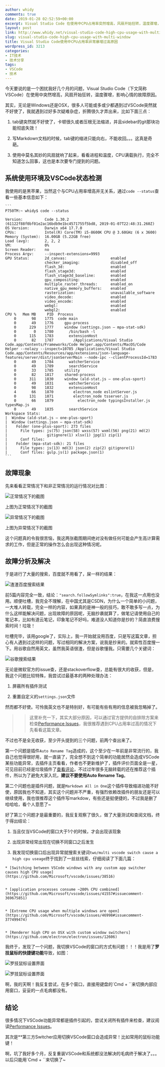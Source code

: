```yaml
---
author: whidy
comments: true
date: 2019-01-28 02:52:59+00:00
excerpt: Visual Studio Code 在使用中CPU占用率突然增高，风扇开始狂转，温度骤增，影响心情的故障原因。
layout: post
link: http://www.whidy.net/visual-studio-code-high-cpu-usage-with-multi-window.html
slug: visual-studio-code-high-cpu-usage-with-multi-window
title: Visual Studio Code使用中CPU占用率异常暴增过高原因
wordpress_id: 3213
categories:
- IT技术
- 技术分享
tags:
- VSCode
- 技术
---
```


今天要说的是一个困扰我好几个月的问题，Visual Studio Code（下文简称VSCode）在使用中突然增高，风扇开始狂转，温度骤增，影响心情的故障原因。





其实，无论是Windows还是OSX，很多人可能或多或少都遇到过VSCode突然就不好使了，我就遇到过好多次疑难杂症，折腾很久才弄出来，比如下面三点：







  1. tab键突然就不好使了，卡顿很久或者压根无法缩进，并且sidebar的git那块功能彻底失效！


  2. 写Markdown文档的时候，tab键的缩进只能向右，不能收回。。。这真是奇葩。


  3. 使用中莫名其妙的风扇就响了起来，看看进程和温度，CPU满载执行，完全不知道怎么回事，这也是本次要专门提到的问题。



<!-- more -->



## 系统使用环境及VSCode状态检测





我使用的是黑苹果，当然这个与CPU占用率增高并无关系，通过`code --status`查看一些基本信息如下：




    
    ```
    P750TM:~ whidy$ code --status
    
    Version:          Code 1.30.2 (61122f88f0bf01e2ac16bdb9e1bc4571755f5bd8, 2019-01-07T22:48:31.260Z)
    OS Version:       Darwin x64 17.7.0
    CPUs:             Intel(R) Core(TM) i5-8600K CPU @ 3.60GHz (6 x 3600)
    Memory (System):  16.00GB (5.22GB free)
    Load (avg):       2, 2, 2
    VM:               0%
    Screen Reader:    no
    Process Argv:     --inspect-extensions=9993
    GPU Status:       2d_canvas:                    enabled
                      checker_imaging:              disabled_off
                      flash_3d:                     enabled
                      flash_stage3d:                enabled
                      flash_stage3d_baseline:       enabled
                      gpu_compositing:              enabled
                      multiple_raster_threads:      enabled_on
                      native_gpu_memory_buffers:    enabled
                      rasterization:                unavailable_software
                      video_decode:                 enabled
                      video_encode:                 enabled
                      webgl:                        enabled
                      webgl2:                       enabled
    CPU %   Mem MB     PID  Process
        0       98    1775  code main
        0       49    1776     gpu-process
        0      229    1777     window (settings.json — mpa-stat-sdk)
        0        0    1780       /bin/bash -l
        0      115    1783       extensionHost
        0       82    1787         /Applications/Visual Studio Code.app/Contents/Frameworks/Code Helper.app/Contents/MacOS/Code Helper --nolazy --inspect=10785 /Applications/Visual Studio Code.app/Contents/Resources/app/extensions/json-language-features/server/dist/jsonServerMain --node-ipc --clientProcessId=1783
        0       49    1784       watcherService
        0       49    1789       searchService
        0       33    1785     utility
        0       82    1817     shared-process
        0      311    1830     window (ald-stat.js — one-plus-sport)
        0       49    1831       watcherService
        0       98    1832       extensionHost
        4       66    1870         electron_node eslintServer.js 
        0      131    1871         electron_node tsserver.js 
        0       66    1879           electron_node typingsInstaller.js typesMap.js 
        0       49    1835       searchService
    Workspace Stats: 
    |  Window (ald-stat.js — one-plus-sport)
    |  Window (settings.json — mpa-stat-sdk)
    |    Folder (one-plus-sport): 273 files
    |      File types: js(75) json(58) wxss(57) wxml(56) png(21) md(2)
    |                  gitignore(1) xlsx(1) jpg(1) zip(1)
    |      Conf files:
    |    Folder (mpa-stat-sdk): 21 files
    |      File types: js(13) md(3) json(2) zip(2) gitignore(1)
    |      Conf files: gulp.js(1) package.json(1)
    ```





## 故障现象





先来看看正常情况下和非正常情况的运行情况对比图：





![正常情况下的截图](https://raw.githubusercontent.com/whidy/daily/master/sources/images/2019-01-28-1.png)





上图为正常情况下的截图





![异常情况下的截图](https://raw.githubusercontent.com/whidy/daily/master/sources/images/2019-01-28-2.png)





上图为异常情况下的截图





这个问题真的令我很苦恼，我这两张截图期间绝对没有做任何可能会产生高计算需求的工作，但是正常的操作怎么会出现这种情况呢。





## 故障分析及解决





于是进行了大量的搜索，百度就不用看了，屎一样的结果：





![渣渣百度搜索结果](https://raw.githubusercontent.com/whidy/daily/master/sources/images/2019-01-28-3.png)





前5篇内容完全一致，结论：`"search.followSymlinks":true`，在我这一点用也没用。顺便吐槽，我完全不理解，在中国尤其是CSDN，为什么一个简单的小问题，一大堆人转载，完全一样的内容，如果真的是神一般的技巧，敢不敢多写一点，为什么这样能解决问题，出现故障的原因呢，无脑抄袭就算了，做笔记请使用自己的笔记本，比如有道云笔记，印象笔记不好吗，难道没人知道你是抄的？简直浪费搜索时间！垃圾！





吐槽完毕，该用google了，实际上，我一开始就没用百度，只是写这篇文章，担心有人遇到过这样的问题，写过相同的解决方案，说我是抄来的。就索性百度搜一下。用谷歌自然用英文，虽然我英语很渣，但是谷歌懂我。只需要几个关键词：





![谷歌搜索结果](https://raw.githubusercontent.com/whidy/daily/master/sources/images/2019-01-28-4.png)





无论是微软官方的issue查，还是stackoverflow查，总能有很大的收获，但是，我这个问题比较特殊，我尝试过最基本的两种处理办法：







  1. 屏蔽所有插件测试


  2. 重置自定义的`settings.json`文件





然而都不好使。可怜我英文也不是特别好，有可能有些有用的信息被我忽略掉了。





<blockquote>
  
> 
> 这里补充一下，其实大部分原因，可以通过官方提供的自排除方案来检查[Performance Issues](https://github.com/Microsoft/vscode/wiki/Performance-Issues)，我很推荐遇到CPU占用率过高的情况下先看看这篇文章。
> 
> 
</blockquote>





不过也不是全无收获，至少开头提到的三个问题，前两个查出来了。





第一个问题是插件`Auto Rename Tag`造成的，这个至少在一年前是非常流行的，我自己也觉得很好用，就一直装了，完全想不到这个简单的功能居然会造成VSCode某些功能异常，去插件主页看看，作者也不更新维护了，插件评价页面全是一星，可见目前已经是垃圾插件了[查看评论](https://marketplace.visualstudio.com/items?itemName=formulahendry.auto-rename-tag#review-details)，不过过年很多无脑转载的还在推荐这个插件，所以为了避免大家入坑，**建议不要使用Auto Rename Tag**。





第二个问题也是插件问题，就是`Markdown All in One`这个插件导致缩进功能不好使，原因我也不知道，其实这个问题并不严重，有强烈依赖改插件的朋友还是可以继续使用，我也很推荐这个插件写markdow，有些还是挺便捷的，不过我是删了哈哈哈，看个人意愿了~





好了第三个问题才是最重要的，我反复观察了很久，做了大量测试和查阅文档，终于得出结论：







  1. 当且仅当VSCode的窗口大于1个的时候，才会出现该现象


  2. 出现异常经常出现在切换不同窗口之后发生


  3. 我发现切换窗口后出现异常就搜索关键词`two/multi vscode switch cause a high cpu useage`终于找到了一丝丝线索，仔细阅读了下面几篇： 



    * [Switching between VSCode windows with any custom app switcher causes high CPU usage](https://github.com/Microsoft/vscode/issues/38516)


    * [application processes consume ~200% CPU combined](https://github.com/Microsoft/vscode/issues/41557#issuecomment-369675851)


    * [Extreme CPU usage when multiple windows are open](https://github.com/Microsoft/vscode/issues/46998#issuecomment-377499474)


    * [Renderer high CPU on OSX with custom window switchers](https://github.com/electron/electron/issues/12606)







我终于，发现了一个问题，我切换VSCode的窗口的方式有问题！！！我是用了**罗技鼠标的快捷键功能**导致，如图：





![罗技鼠标设置界面](https://raw.githubusercontent.com/whidy/daily/master/sources/images/2019-01-28-5.png)





![罗技鼠标设置界面](https://raw.githubusercontent.com/whidy/daily/master/sources/images/2019-01-28-6.png)





啊，我的天啊！我反复尝试，在多个窗口，直接用键盘的`Cmd + ``来切换内部应用窗口，妥妥的一点毛病都没有。





## 结论





很多情况下VSCode功能异常都是插件引起的，尝试关闭所有插件来检查，建议阅读[Performance Issues](https://github.com/Microsoft/vscode/wiki/Performance-Issues)。





其次是**第三方Switcher应用切换VSCode窗口会造成异常！比如常用的鼠标功能键！





啊，坑了我好多个月，反复重装VSCode和系统都没法解决的毛病终于解决了。。。以后只能用`Cmd + ``来切换了~



